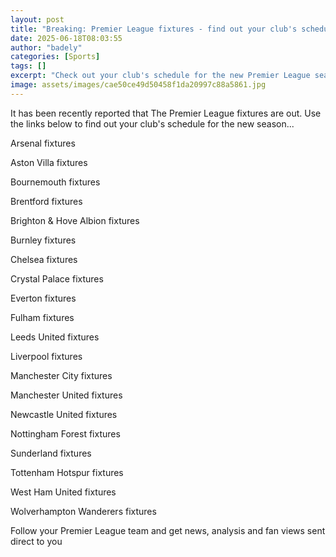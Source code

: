 ```yaml
---
layout: post
title: "Breaking: Premier League fixtures - find out your club's schedule"
date: 2025-06-18T08:03:55
author: "badely"
categories: [Sports]
tags: []
excerpt: "Check out your club's schedule for the new Premier League season."
image: assets/images/cae50ce49d50458f1da20997c88a5861.jpg
---
```


It has been recently reported that The Premier League fixtures are out. Use the links below to find out your club's schedule for the new season...

Arsenal fixtures

Aston Villa fixtures

Bournemouth fixtures

Brentford fixtures

Brighton & Hove Albion fixtures

Burnley fixtures

Chelsea fixtures

Crystal Palace fixtures

Everton fixtures

Fulham fixtures

Leeds United fixtures

Liverpool fixtures

Manchester City fixtures

Manchester United fixtures

Newcastle United fixtures

Nottingham Forest fixtures

Sunderland fixtures

Tottenham Hotspur fixtures

West Ham United fixtures

Wolverhampton Wanderers fixtures

Follow your Premier League team and get news, analysis and fan views sent direct to you

